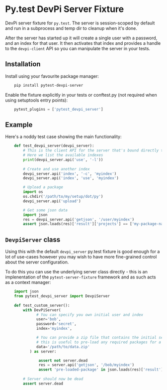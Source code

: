 # Py.test DevPi Server Fixture

DevPi server fixture for ``py.test``. The server is session-scoped by default 
and run in a subprocess and temp dir to cleanup when it's done. 

After the server has started up it will create a single user with a password, 
and an index for that user. It then activates that index and provides a
handle to the ``devpi-client`` API so you can manipulate the server in your tests.
                      
## Installation

Install using your favourite package manager:

```bash
    pip install pytest-devpi-server
```

Enable the fixture explicitly in your tests or conftest.py (not required when using setuptools entry points):

```python
    pytest_plugins = ['pytest_devpi_server']
```
                      
## Example 

Here's a noddy test case showing the main functionality:

```python
    def test_devpi_server(devpi_server):
        # This is the client API for the server that's bound directly to the 'devpi' command-line tool.
        # Here we list the available indexes
        print(devpi_server.api('use', '-l'))
        
        # Create and use another index
        devpi_server.api('index', '-c', 'myindex')
        devpi_server.api('index', 'use', 'myindex')

        # Upload a package 
        import os
        os.chdir('/path/to/my/setup/dot/py')
        devpi_server.api('upload')

        # Get some json data
        import json
        res = devpi_server.api('getjson', '/user/myindex')
        assert json.loads(res)['result']['projects'] == ['my-package-name']

```        
        
## `DevpiServer` class

Using this with the default `devpi_server` py.test fixture is good enough for a lot of 
use-cases however you may wish to have more fine-grained control about the server configuration.

To do this you can use the underlying server class directly - this is an implenentation of the
`pytest-server-fixture` framework and as such acts as a context manager:

```python
    import json
    from pytest_devpi_server import DevpiServer
    
    def test_custom_server():
        with DevPiServer(
              # You can specify you own initial user and index
              user='bob',
              password='secret',
              index='myindex',

              # You can provide a zip file that contains the initial server database, 
              # this is useful to pre-load any required packages for a test run
              data='/path/to/data.zip'
           ) as server:

               assert not server.dead
               res = server.api('getjson', '/bob/myindex')
               assert 'pre-loaded-package' in json.loads(res)['result']['projects'] 
               
        # Server should now be dead
        assert server.dead   
```
